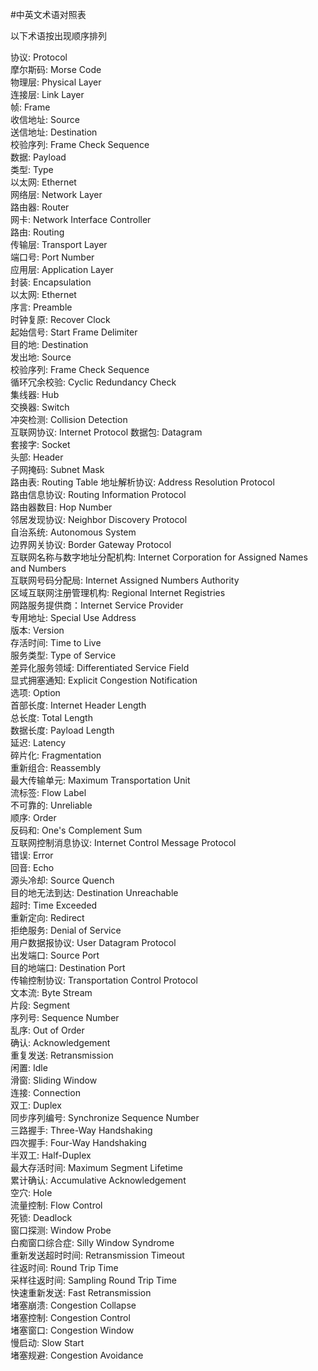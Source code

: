 #中英文术语对照表

以下术语按出现顺序排列

协议: Protocol  
摩尔斯码: Morse Code  
物理层: Physical Layer  
连接层: Link Layer  
帧: Frame  
收信地址: Source  
送信地址: Destination  
校验序列: Frame Check Sequence  
数据: Payload  
类型: Type    
以太网: Ethernet   
网络层: Network Layer  
路由器: Router  
网卡: Network Interface Controller  
路由: Routing  
传输层: Transport Layer  
端口号: Port Number  
应用层: Application Layer  
封装: Encapsulation  
以太网: Ethernet  
序言: Preamble  
时钟复原: Recover Clock  
起始信号: Start Frame Delimiter  
目的地: Destination  
发出地: Source  
校验序列: Frame Check Sequence  
循环冗余校验: Cyclic Redundancy Check  
集线器: Hub  
交换器: Switch  
冲突检测: Collision Detection  
互联网协议: Internet Protocol
数据包: Datagram  
套接字: Socket  
头部: Header  
子网掩码: Subnet Mask  
路由表: Routing Table
地址解析协议: Address Resolution Protocol   
路由信息协议: Routing Information Protocol  
路由器数目: Hop Number  
邻居发现协议: Neighbor Discovery Protocol  
自治系统: Autonomous System    
边界网关协议: Border Gateway Protocol  
互联网名称与数字地址分配机构: Internet Corporation for Assigned Names and Numbers  
互联网号码分配局: Internet Assigned Numbers Authority  
区域互联网注册管理机构: Regional Internet Registries  
网路服务提供商：Internet Service Provider  
专用地址: Special Use Address  
版本: Version  
存活时间: Time to Live    
服务类型: Type of Service  
差异化服务领域: Differentiated Service Field  
显式拥塞通知: Explicit Congestion Notification  
选项: Option  
首部长度: Internet Header Length  
总长度: Total Length  
数据长度: Payload Length  
延迟: Latency  
碎片化: Fragmentation  
重新组合: Reassembly  
最大传输单元: Maximum Transportation Unit  
流标签: Flow Label  
不可靠的: Unreliable  
顺序: Order  
反码和: One's Complement Sum  
互联网控制消息协议: Internet Control Message Protocol  
错误: Error  
回音: Echo  
源头冷却: Source Quench  
目的地无法到达: Destination Unreachable  
超时: Time Exceeded  
重新定向: Redirect  
拒绝服务: Denial of Service  
用户数据报协议: User Datagram Protocol   
出发端口: Source Port  
目的地端口: Destination Port     
传输控制协议: Transportation Control Protocol  
文本流: Byte Stream  
片段: Segment  
序列号: Sequence Number  
乱序:  Out of Order  
确认: Acknowledgement  
重复发送: Retransmission  
闲置: Idle  
滑窗: Sliding Window  
连接: Connection  
双工: Duplex  
同步序列编号: Synchronize Sequence Number   
三路握手: Three-Way Handshaking  
四次握手: Four-Way Handshaking  
半双工: Half-Duplex  
最大存活时间: Maximum Segment Lifetime  
累计确认: Accumulative Acknowledgement  
空穴: Hole  
流量控制: Flow Control  
死锁: Deadlock  
窗口探测: Window Probe  
白痴窗口综合症: Silly Window Syndrome   
重新发送超时时间: Retransmission Timeout  
往返时间: Round Trip Time  
采样往返时间: Sampling Round Trip Time  
快速重新发送: Fast Retransmission   
堵塞崩溃: Congestion Collapse  
堵塞控制: Congestion Control  
堵塞窗口: Congestion Window   
慢启动: Slow Start  
堵塞规避: Congestion Avoidance      